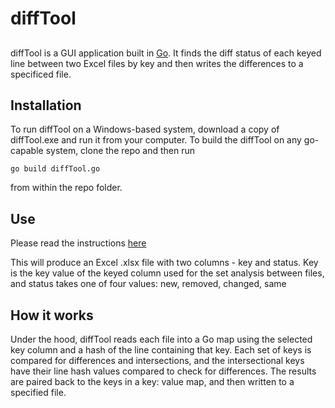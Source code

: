 # diffTool

## 
diffTool is a GUI application built in [Go](https://golang.org). It finds the diff status of each keyed line between two Excel files by key and then writes the differences to a specificed file.


## Installation
To run diffTool on a Windows-based system, download a copy of diffTool.exe and run it from your computer. To build the diffTool on any go-capable system, clone the repo and then run 
``` 
go build diffTool.go
```
from within the repo folder.

## Use  

Please read the instructions [here](https://burch-cm.github.io/difftool/)

This will produce an Excel .xlsx file with two columns - key and status. Key is the key value of the keyed column used for the set analysis between files, and status takes one of four values: new, removed, changed, same

## How it works  
Under the hood, diffTool reads each file into a Go map using the selected key column and a hash of the line containing that key. Each set of keys is compared for differences and intersections, and the intersectional keys have their line hash values compared to check for differences. The results are paired back to the keys in a key: value map, and then written to a specified file.
